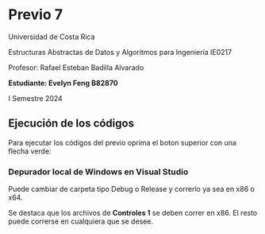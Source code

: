 
# Previo 7

Universidad de Costa Rica

Estructuras Abstractas de Datos y Algoritmos para Ingeniería IE0217

Profesor: Rafael Esteban Badilla Alvarado

**Estudiante: Evelyn Feng B82870**

I Semestre 2024


## Ejecución de los códigos

Para ejecutar los códigos del previo oprima el boton superior con una flecha verde: 

### Depurador local de Windows en Visual Studio

Puede cambiar de carpeta tipo Debug o Release y correrlo ya sea en x86 o x64.

Se destaca que los archivos de **Controles 1** se deben correr en x86. El resto puede correrse en cualquiera que se desee.
